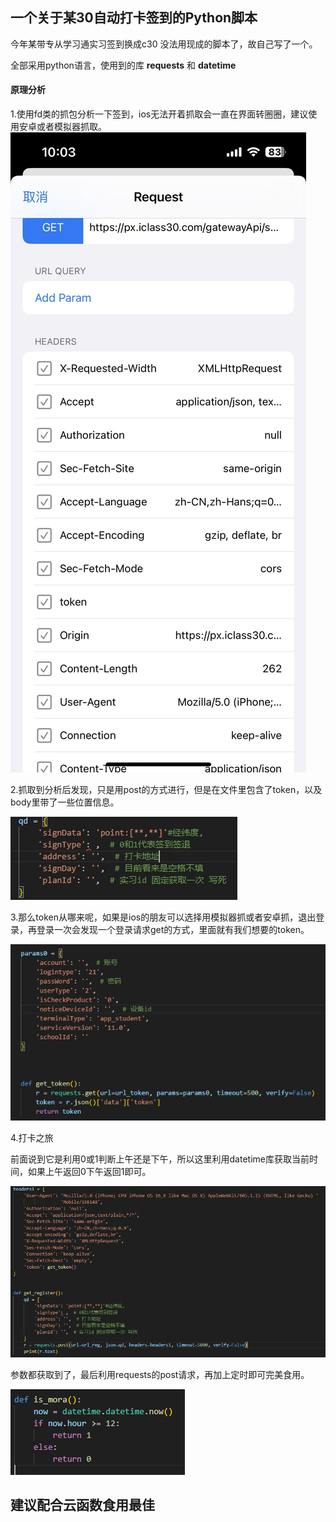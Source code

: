 ## 一个关于某30自动打卡签到的Python脚本

今年某带专从学习通实习签到换成c30 没法用现成的脚本了，故自己写了一个。

全部采用python语言，使用到的库 **requests** 和 **datetime**

#### 原理分析

1.使用fd类的抓包分析一下签到，ios无法开着抓取会一直在界面转圈圈，建议使用安卓或者模拟器抓取。![1](https://github.com/a37324614/C30Sign/blob/main/1.png)

2.抓取到分析后发现，只是用post的方式进行，但是在文件里包含了token，以及body里带了一些位置信息。

![2](https://github.com/a37324614/C30Sign/blob/main/2.png)

3.那么token从哪来呢，如果是ios的朋友可以选择用模拟器抓或者安卓抓，退出登录，再登录一次会发现一个登录请求get的方式，里面就有我们想要的token。

![3](https://github.com/a37324614/C30Sign/blob/main/3.png)

4.打卡之旅

前面说到它是利用0或1判断上午还是下午，所以这里利用datetime库获取当前时间，如果上午返回0下午返回1即可。

![4](https://github.com/a37324614/C30Sign/blob/main/4.png)

参数都获取到了，最后利用requests的post请求，再加上定时即可完美食用。

![5](https://github.com/a37324614/C30Sign/blob/main/5.png)

## **建议配合云函数食用最佳**

# 
